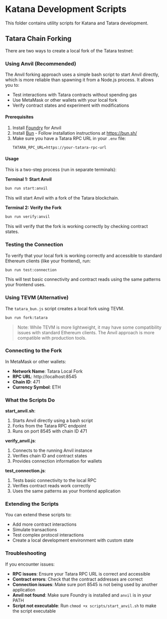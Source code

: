 # Katana Development Scripts

This folder contains utility scripts for Katana and Tatara development.

## Tatara Chain Forking

There are two ways to create a local fork of the Tatara testnet:

### Using Anvil (Recommended)

The Anvil forking approach uses a simple bash script to start Anvil directly, which is more reliable than spawning it from a Node.js process. It allows you to:

- Test interactions with Tatara contracts without spending gas
- Use MetaMask or other wallets with your local fork
- Verify contract states and experiment with modifications

#### Prerequisites

1. Install [Foundry](https://book.getfoundry.sh/getting-started/installation) for Anvil
2. Install [Bun](https://bun.sh/) - Follow installation instructions at https://bun.sh/
3. Make sure you have a Tatara RPC URL in your `.env` file:
   ```
   TATARA_RPC_URL=https://your-tatara-rpc-url
   ```

#### Usage

This is a two-step process (run in separate terminals):

**Terminal 1: Start Anvil**
```bash
bun run start:anvil
```

This will start Anvil with a fork of the Tatara blockchain.

**Terminal 2: Verify the Fork**
```bash
bun run verify:anvil
```

This will verify that the fork is working correctly by checking contract states.

### Testing the Connection

To verify that your local fork is working correctly and accessible to standard Ethereum clients (like your frontend), run:

```bash
bun run test:connection
```

This will test basic connectivity and contract reads using the same patterns your frontend uses.

### Using TEVM (Alternative)

The `tatara_bun.js` script creates a local fork using TEVM.

```bash
bun run fork:tatara
```

> Note: While TEVM is more lightweight, it may have some compatibility issues with standard Ethereum clients. The Anvil approach is more compatible with production tools.

### Connecting to the Fork

In MetaMask or other wallets:
- **Network Name**: Tatara Local Fork
- **RPC URL**: http://localhost:8545
- **Chain ID**: 471
- **Currency Symbol**: ETH

### What the Scripts Do

**start_anvil.sh**:
1. Starts Anvil directly using a bash script
2. Forks from the Tatara RPC endpoint
3. Runs on port 8545 with chain ID 471

**verify_anvil.js**:
1. Connects to the running Anvil instance
2. Verifies chain ID and contract states
3. Provides connection information for wallets

**test_connection.js**:
1. Tests basic connectivity to the local RPC
2. Verifies contract reads work correctly
3. Uses the same patterns as your frontend application

### Extending the Scripts

You can extend these scripts to:

- Add more contract interactions
- Simulate transactions
- Test complex protocol interactions
- Create a local development environment with custom state

### Troubleshooting

If you encounter issues:

- **RPC issues**: Ensure your Tatara RPC URL is correct and accessible
- **Contract errors**: Check that the contract addresses are correct
- **Connection issues**: Make sure port 8545 is not being used by another application
- **Anvil not found**: Make sure Foundry is installed and `anvil` is in your PATH
- **Script not executable**: Run `chmod +x scripts/start_anvil.sh` to make the script executable 